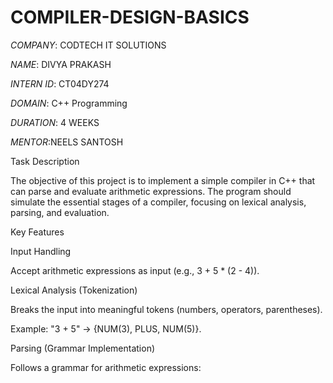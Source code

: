 # COMPILER-DESIGN-BASICS

*COMPANY*: CODTECH IT SOLUTIONS

*NAME*: DIVYA PRAKASH

*INTERN ID*: CT04DY274

*DOMAIN*: C++ Programming

*DURATION*: 4 WEEKS

*MENTOR*:NEELS SANTOSH

Task Description

The objective of this project is to implement a simple compiler in C++ that can parse and evaluate arithmetic expressions. The program should simulate the essential stages of a compiler, focusing on lexical analysis, parsing, and evaluation.

Key Features

Input Handling

Accept arithmetic expressions as input (e.g., 3 + 5 * (2 - 4)).

Lexical Analysis (Tokenization)

Breaks the input into meaningful tokens (numbers, operators, parentheses).

Example: "3 + 5" → {NUM(3), PLUS, NUM(5)}.

Parsing (Grammar Implementation)

Follows a grammar for arithmetic expressions:
